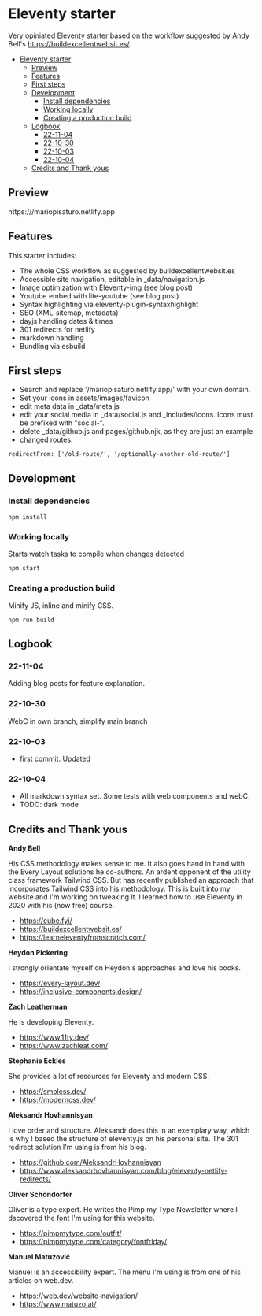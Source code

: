 # Eleventy starter

Very opiniated Eleventy starter based on the workflow suggested by Andy Bell's <https://buildexcellentwebsit.es/>.

- [Eleventy starter](#eleventy-starter)
  - [Preview](#preview)
  - [Features](#features)
  - [First steps](#first-steps)
  - [Development](#development)
    - [Install dependencies](#install-dependencies)
    - [Working locally](#working-locally)
    - [Creating a production build](#creating-a-production-build)
  - [Logbook](#logbook)
    - [22-11-04](#22-11-04)
    - [22-10-30](#22-10-30)
    - [22-10-03](#22-10-03)
    - [22-10-04](#22-10-04)
  - [Credits and Thank yous](#credits-and-thank-yous)

## Preview

https:///mariopisaturo.netlify.app

## Features

This starter includes:

- The whole CSS workflow as suggested by buildexcellentwebsit.es
- Accessible site navigation, editable in \_data/navigation.js
- Image optimization with Eleventy-img (see blog post)
- Youtube embed with lite-youtube (see blog post)
- Syntax highlighting via eleventy-plugin-syntaxhighlight
- SEO (XML-sitemap, metadata)
- dayjs handling dates & times
- 301 redirects for netlify
- markdown handling
- Bundling via esbuild

## First steps

- Search and replace '/mariopisaturo.netlify.app/' with your own domain.
- Set your icons in assets/images/favicon
- edit meta data in \_data/meta.js
- edit your social media in \_data/social.js and \_includes/icons. Icons must be prefixed with "social-".
- delete \_data/github.js and pages/github.njk, as they are just an example
- changed routes:

```
redirectFrom: ['/old-route/', '/optionally-another-old-route/']
```

## Development

### Install dependencies

```
npm install
```

### Working locally

Starts watch tasks to compile when changes detected

```
npm start
```

### Creating a production build

Minify JS, inline and minify CSS.

```
npm run build
```

## Logbook

### 22-11-04

Adding blog posts for feature explanation.

### 22-10-30

WebC in own branch, simplify main branch

### 22-10-03

- first commit. Updated

### 22-10-04

- All markdown syntax set. Some tests with web components and webC.
- TODO: dark mode

## Credits and Thank yous

**Andy Bell**

His CSS methodology makes sense to me. It also goes hand in hand with the Every Layout solutions he co-authors. An ardent opponent of the utility class framework Tailwind CSS. But has recently published an approach that incorporates Tailwind CSS into his methodology. This is built into my website and I'm working on tweaking it.
I learned how to use Eleventy in 2020 with his (now free) course.

- https://cube.fyi/
- https://buildexcellentwebsit.es/
- https://learneleventyfromscratch.com/

**Heydon Pickering**

I strongly orientate myself on Heydon's approaches and love his books.

- https://every-layout.dev/
- https://inclusive-components.design/

**Zach Leatherman**

He is developing Eleventy.

- https://www.11ty.dev/
- https://www.zachleat.com/

**Stephanie Eckles**

She provides a lot of resources for Eleventy and modern CSS.

- https://smolcss.dev/
- https://moderncss.dev/

**Aleksandr Hovhannisyan**

I love order and structure. Aleksandr does this in an exemplary way, which is why I based the structure of eleventy.js on his personal site. The 301 redirect solution I'm using is from his blog.

- https://github.com/AleksandrHovhannisyan
- https://www.aleksandrhovhannisyan.com/blog/eleventy-netlify-redirects/

**Oliver Schöndorfer**

Oliver is a type expert. He writes the Pimp my Type Newsletter where I dscovered the font I'm using for this website.

- https://pimpmytype.com/outfit/
- https://pimpmytype.com/category/fontfriday/

**Manuel Matuzović**

Manuel is an accessibility expert. The menu I'm using is from one of his articles on web.dev.

- https://web.dev/website-navigation/
- https://www.matuzo.at/
